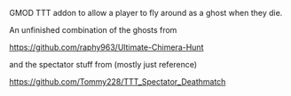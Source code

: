 GMOD TTT addon to allow a player to fly around as a ghost when they die.



An unfinished combination of the ghosts from

https://github.com/raphy963/Ultimate-Chimera-Hunt

and the spectator stuff from (mostly just reference)

https://github.com/Tommy228/TTT_Spectator_Deathmatch
